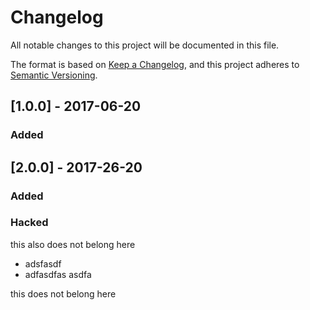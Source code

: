 # Changelog

All notable changes to this project will be documented in this file.

The format is based on [Keep a Changelog](https://keepachangelog.com/en/1.0.0/), and this project adheres to [Semantic Versioning](https://semver.org/spec/v2.0.0.html).

## [1.0.0] - 2017-06-20
### Added

## [2.0.0] - 2017-26-20
### Added

### Hacked
this also does not belong here

- adsfasdf
- adfasdfas
  asdfa

this does not belong here

[0.0.1]: https://github.com/olivierlacan/keep-a-changelog/releases/tag/v0.0.1